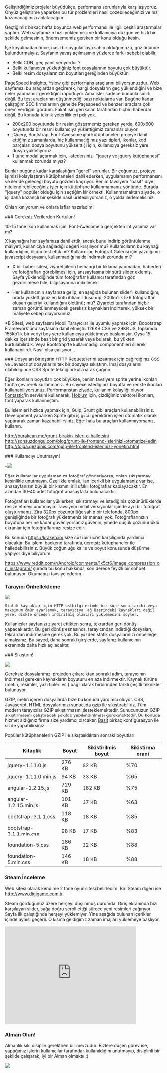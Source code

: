 
Geliştirdiğimiz projeler büyüdükçe, performans sorunlarıyla karşılaşıyoruz. Önyüz geliştirme yaparken bu tür problemleri nasıl çözebileceğimizi ve hız kazanacağımızı anlatacağım.

Geçtiğimiz birkaç hafta boyunca web performansı ile ilgili çeşitli araştırmalar yaptım. Web sayfamızın hızlı yüklenmesi ve kullanıcıya düzgün  ve hızlı bir şekilde gelmesinin, önemsememiz gereken bir konu olduğu kesin.

İşe koyulmadan önce, nasıl bir uygulamaya sahip olduğumuzu, göz önünde bulundurmalıyız. Sayfanın yavaş açılmasının yüzlerce farklı sebebi olabilir. 

* Belki CDN, geç yanıt veriyordur ?
* Belki kullanıcıya yüklettiğiniz font dosyalarının boyutu çok büyüktür.
* Belki resim dosyalarınızın boyutları gereğinden büyüktür.

PageSpeed Insights, Yslow gibi performans araçlarını biliyorsunuzdur. Web sayfamızı bu araçlardan geçirerek, hangi dosyaların geç yüklendiğini ve bize neler yapmamız gerektiğini raporluyor. 
Ama işler sadece bununla sınırlı değil. Bu test araçlarının düşünmediği bazı noktalarda var. 
Bugüne kadar çalıştığım SEO firmalarının genelde Pagespeed ve benzeri araçlara çok önem verdiğini gördüm. Fakat işin geri kalan tarafından hiçbiri haberdar değil. Bu konuda teknik yeterlilikleri pek yok. 

- 200x200 boyutunde bir resim göstermemiz gereken yerde, 600x600 boyutunda bir resmi kullanıcıya yüklettiğimiz zamanlar oluyor.
- jQuery, Bootstrap, Font-Awesome gibi kütüphaneleri projeye dahil ettiğimiz zamanlarda, hiç kullanmadığımız yazı tipleri, ikonlar, kod parçaları dosya boyutunu yükselttiği için, kullanıcıya gereksiz yere dosya yükletiyoruz. 
- 1 tane modal açtırmak için, -afedersiniz- "jquery ve jquery kütüphanesi" kullanmak zorunda mıyız?

Bunlar bugüne kadar karşılaştığım "genel" sorunlar. Bir çoğumuz, projeye işimizi kolaylaştıran kütüphaneleri dahil ederken, uygulamanın performansını ve ileride geleceği boyutu gözden kaçırıyor. Benim tavsiyem "basit" diye nitelendirebileceğiniz işler için kütüphane kullanmamanız yönünde. Burada "jquery" popüler olduğu için seçtiğim bir örnekti. Kullanmamaktan ziyade, o işi daha kazançlı bir şekilde nasıl üretebiliyorsanız, o yolda ilerlemelisiniz.

Onları kınıyorum ve onlara laflar hazırladım!

### Gereksiz Verilerden Kurtulun!

10-15 tane ikon kullanmak için, Font-Awesome'a gerçekten ihtiyacımız var mı? 

X kaynağını her sayfamıza dahil ettik, ancak bunu indirip görüntülenme maliyeti, kullaniciya sağladığı değeri karşılıyor mu? Kullanıcıların bu kaynağı kullandığını, ölçüp test ettik mi? Kullanıcılar, Fotoğraf Galerisi için yazdığımız javascript dosyasını, kullanmadığı halde indirmek zorunda mı?

* X bir haber sitesi, ziyaretçilerin herhangi bir tıklama yapmadan, haberleri ve fotoğrafları görebilmesi için, anasayfasına bir sürü slider eklemiş. 
Sayfa yüklendiğinde tüm fotoğraflar kullanıcı tarafından göz gezdirilmese bile, bilgisayarına indirilecek. 

* Her kullanıcının sayfanıza gelip, en aşağıda bulunan slider'ı kullandığını, orada yüklettiğiniz en kötü ihtiamli düşünüp, 200kb'lık 5-6 fotoğraftan oluşan galeriyi kullandığını ölçtünüz mü?  Ziyaretçi tarafından hiçbir zaman görüntülenmeyecek gereksiz kaynakları indirterek, yüksek bir maliyete sebep oluyorsunuz.

*B Sitesi, web sayfasını Mobil Tarayıcılar ile uyumlu yapmak için, Boootstrap Framework'ünü sayfasına dahil etmiştir. 126KB CSS ve 29KB JS, toplamda 155kb'lık bir veriyi boş yere kullanıcıya yükletmeye başlamıştır. 
Oysa 15 dakika içerisinde basit bir grid yazarak veya bularak, bu yükten kurtulabilirdik. Veya Bootstrap'te kullanmadığı component'leri silerek kullanabilirdi. Nasıl olsa çalışıyor...

### Dosyaları Birleştirin
HTTP Request'lerini azaltmak için çağırdığınız CSS ve Javascript dosyalarını tek bir dosyaya sıkıştırın. 
İmaj dosyalarını olabildiğince CSS Sprite tekniğini kullanarak çağırın. 

Eğer ikonların boyutları çok büyükse, benim tavsiyem sprite yerine ikonları font'a çevirerek kullanmanız. Bu sayede istediğiniz boyutta ve renkte ikonları kullanabiliyorsunuz. Performanstan ziyade, kullanım kolaylığı oluyor. 
[Fontastic](http://app.fontastic.me)'in servisini kullanarak, [Hobium](https://www.hobium.com) için, çizdiğimiz vektörel ikonları, font yaparak kullanmıştım. 
 
Bu işlemleri hızlıca yapmak için; Gulp, Grunt gibi araçları kullanabilirsiniz. Development yaparken Sprite gibi iş gücü gerektiren işleri otomatik olarak yaptırarak zaman kazanabilirsiniz. Eğer hala bu araçları kullanmıyorsanız, kullanın. 

http://burakcan.me/grunt-birakin-isleri-o-halletsin/
http://sonsuzdongu.com/blog/grunt-ile-frontend-islerinizi-otomatize-edin
http://tolga.gezginis.com/gulp-ile-frontend-islerinizi-yonetin.html


### Kullanıcıyı Unutmayın! 

-![](http://www.ids.com.tr/IDS-Media/image/firsat.jpg)

Eğer kullanıcılar uygulamanıza fotoğraf gönderiyorsa, onları sıkıştırmayı kesinlikle unutmayın. Özellikle emlak, ilan içerikli bir uygulamanız var ise, anasayfanızın büyük bir kısmını irili ufaklı fotoğraflar kaplayacaktır. 
En azından 30-40 adet fotoğraf anasayfada bulunacaktır. 

Fotoğrafları kullanıcılar yüklerken, sıkıştırmayı ve istediğiniz çözünürlüklerde resize etmeyi unutmayın. Tavsiyem mobil versiyonlar içinde ayrı bir fotoğraf oluşturmanız. Zira 320px çözünürlüğe sahip bir telefonda, 800px genişliğinde bir fotoğrafı yükletmeniz bir manası yok. Fotoğraflarınızın boyutuna her ne kadar güveniyorsanız güvenin, yinede düşük çözünürlüklü ekranlar için fotoğraflarınızı resize edin.

Bu konuda https://kraken.io/ size cüzi bir ücret karşılığında yardımcı olacaktır. Bu işlemi backend tarafında, ücretsiz kütüphaneler ile halledebilirsiniz. Büyük çoğunluğu kalite ve boyut konusunda düşürme yapıyor diye biliyorum. 

https://www.reddit.com/r/Android/comments/1x5ct6/image_compression_on_instagram/ şurada bu konu hakkında, son derece feyizli bir sohbet bulunuyor. Okumanızı tavsiye ederim.


### Tarayıcı Önbellekleme

![](https://developers.google.com/web/fundamentals/performance/optimizing-content-efficiency/images/http-cache-hierarchy.png)

    Statik kaynaklar için HTTP üstbilgilerinde bir süre sonu tarihi veya maksimum ömür ayarlamak, tarayıcıya, ağ üzerindeki kaynakları değil yerel diskte önceden indirilmiş olanları yüklemesini söyler. 

Kullanıcılar sayfanızı ziyaret ettikten sonra, tekrardan geri dönüş yapacaklardır. Bu geri dönüş esnasında, tarayıcından indirdiği dosyaları, tekrardan indirmesine gerek yok. Bu yüzden statik dosyalarınızı önbelleğe almalısınız. Bu sayed, daha sonraki girişlerde, sayfanız kullanıcının ekranında daha hızlı açılacaktır.

### Sıkıştırın!

![](http://llcdn.listelist.com/listeliststatic/2013/05/Metrob%C3%BCs-s%C4%B1k%C4%B1%C5%9F%C4%B1k.jpg)

Gereksiz dosyalarımızı projeden çıkardıktan sonraki adim, tarayıcının indirmesi gereken kaynakların boyutunu en aza indirmektir. Kaynak türüne (metin, resimler, yazı tipleri vs.) bağlı olarak birbirinden farklı çeşitli teknikler bulunuyor.

GZIP, metin içeren dosyalarda bize bu konuda yardımcı oluyor. CSS, Javascript, HTML dosyalarımızı sunucuda gzip ile sıkıştırabiliriz. Tüm modern tarayıcılar GZIP sıkıştırmasını desteklemektedir. Sunucunuzun GZIP sıkıştırmasını çalıştıracak şekilde yapılandırılması gerekmektedir. Bu konuda hizmet aldığınız firma size yardımcı olacaktır. [Basit](http://stackoverflow.com/questions/2666120/how-can-i-gzip-my-javascript-and-css-files) birkaç konfigürasyon ile sizde yapabilirsiniz.

Popüler kütüphanelerin GZIP ile sıkıştırıldıktan sonraki boyutları:
<table class="table-4"><colgroup><col span="1"><col span="1"><col span="1"><col span="1"></colgroup><thead><tr><th>Kitaplik</th><th>Boyut</th><th>Sikistirilmis boyut</th><th>Sikistirma orani</th></tr></thead><tbody><tr><td data-th="kitaplik">jquery-1.11.0.js</td><td data-th="boyut">276 KB</td><td data-th="sikistirilmis">82 KB</td><td data-th="tasarruflar">%70</td></tr><tr><td data-th="kitaplik">jquery-1.11.0.min.js</td><td data-th="boyut">94 KB</td><td data-th="sikistirilmis">33 KB</td><td data-th="tasarruflar">%65</td></tr><tr><td data-th="kitaplik">angular-1.2.15.js</td><td data-th="boyut">729 KB</td><td data-th="sikistirilmis">182 KB</td><td data-th="tasarruflar">%75</td></tr><tr><td data-th="kitaplik">angular-1.2.15.min.js</td><td data-th="boyut">101 KB</td><td data-th="sikistirilmis">37 KB</td><td data-th="tasarruflar">%63</td></tr><tr><td data-th="kitaplik">bootstrap-3.1.1.css</td><td data-th="boyut">118 KB</td><td data-th="sikistirilmis">18 KB</td><td data-th="tasarruflar">%85</td></tr><tr><td data-th="kitaplik">bootstrap-3.1.1.min.css</td><td data-th="boyut">98 KB</td><td data-th="sikistirilmis">17 KB</td><td data-th="tasarruflar">%83</td></tr><tr><td data-th="kitaplik">foundation-5.css</td><td data-th="boyut">186 KB</td><td data-th="sikistirilmis">22 KB</td><td data-th="tasarruflar">%88</td></tr><tr><td data-th="kitaplik">foundation-5.min.css</td><td data-th="boyut">146 KB</td><td data-th="sikistirilmis">18 KB</td><td data-th="tasarruflar">%88</td></tr></tbody></table>

### Steam İnceleme

Web sitesi olarak kendime 2 tane oyun sitesi belirledim. 
Biri Steam diğeri ise http://www.digigame.com.tr

Steam gördüğünüz üzere herşeyi düşünmüş durumda. Giriş ekranında bizi karşılayan slider, sağa doğru scroll ettiği sürece yeni resimleri çağırıyor. Sayfa ilk çalıştığında herşeyi yüklemiyor.
Yine aşağıda bulunan içerikler içinde aynısı geçerli. O kısma geldiğimiz zaman imajları yüklemeye başlıyor. 
<iframe width="420" height="315" src="https://www.youtube.com/embed/5jV3Kx5JS88" frameborder="0" allowfullscreen></iframe>


### Alman Olun!

Almanlık sıkı disiplin gerektiren bir mevzudur. Bizlere düşen görev ise, yaptığımız işlerin kullanıcılar tarafından kullanıldığını unutmayıp, disiplinli bir şekilde çalışarak, iyi bir Alman olmaktır :)

![](http://pbs.twimg.com/media/BsDIXntCEAA0XHL.jpg)










